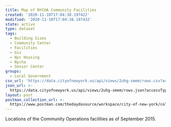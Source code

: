 ```yaml
---
title: Map of NYCHA Community Facilities
created: '2020-11-10T17:04:38.197422'
modified: '2020-11-10T17:04:38.197432'
state: active
type: dataset
tags:
  - Building Sizes
  - Community Center
  - Facilities
  - Gis
  - Nyc Housing
  - Nycha
  - Senior Center
groups:
  - Local Government
csv_url: 'https://data.cityofnewyork.us/api/views/2uhg-smem/rows.csv?accessType=DOWNLOAD'
json_url: >-
  https://data.cityofnewyork.us/api/views/2uhg-smem/rows.json?accessType=DOWNLOAD
layout: post
postman_collection_url: >-
  https://www.postman.com/thedaydasource/workspace/city-of-new-york/collection/15909983-74feb9a4-ee4d-426c-9ada-8926c52a2277
---
```

Locations of the Community Operations facilities as of September 2015.
